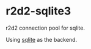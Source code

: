 r2d2-sqlite3
=============

r2d2 connection pool for sqlite.

Using [sqlite](https://github.com/stainless-steel/sqlite) as the backend.



